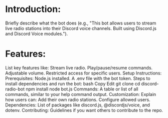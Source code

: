 # Introduction:
Briefly describe what the bot does (e.g., "This bot allows users to stream live radio stations into their Discord voice channels. Built using Discord.js and Discord Voice modules.").
# Features:
List key features like:
Stream live radio.
Play/pause/resume commands.
Adjustable volume.
Restricted access for specific users.
Setup Instructions:
Prerequisites:
Node.js installed.
A .env file with the bot token.
Steps to install dependencies and run the bot:
bash
Copy
Edit
git clone <repository-url>
cd discord-radio-bot
npm install
node bot.js
Commands:
A table or list of all commands, similar to your help command output.
Customization:
Explain how users can:
Add their own radio stations.
Configure allowed users.
Dependencies:
List of packages like discord.js, @discordjs/voice, and dotenv.
Contributing:
Guidelines if you want others to contribute to the repo.
